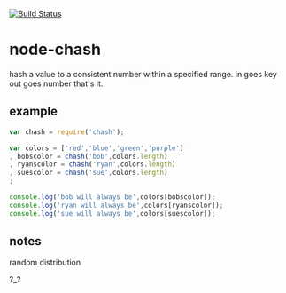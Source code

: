 [![Build Status](https://secure.travis-ci.org/soldair/node-chash.png)](http://travis-ci.org/soldair/node-chash)


# node-chash

hash a value to a consistent number within a specified range. in goes key out goes number that's it.

## example

```js
var chash = require('chash');

var colors = ['red','blue','green','purple']
, bobscolor = chash('bob',colors.length)
, ryanscolor = chash('ryan',colors.length)
, suescolor = chash('sue',colors.length)
;

console.log('bob will always be',colors[bobscolor]);
console.log('ryan will always be',colors[ryanscolor]);
console.log('sue will always be',colors[suescolor]);
```



## notes

random distribution

?_? 
